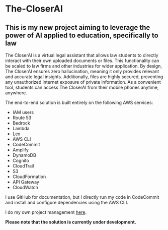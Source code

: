 # The-CloserAI
## This is my new project aiming to leverage the power of AI applied to education, specifically to law

The CloserAI is a virtual legal assistant that allows law students to directly interact with their own uploaded documents or files. This functionality can be scaled to law firms and other industries for wider application. By design, The CloserAI ensures zero hallucination, meaning it only provides relevant and accurate legal insights. Additionally, files are highly secured, preventing any unauthorized internet exposure of private information. As a convenient tool, students can access The CloserAI from their mobile phones anytime, anywhere.

The end-to-end solution is built entirely on the following AWS services:

- IAM users
- Route 53
- Bedrock
- Lambda
- Lex
- AWS CLI
- CodeCommit
- Amplify
- DynamoDB
- Cognito
- CloudTrail
- S3
- CloudFormation
- API Gateway
- CloudWatch

I use GitHub for documentation, but I directly run my code in CodeCommit and install and configure dependencies using the AWS CLI.

I do my own project management [here](https://github.com/orgs/Stock-Knowledge-Engineering/projects/1/views/1).

**Please note that the solution is currently under development.**
